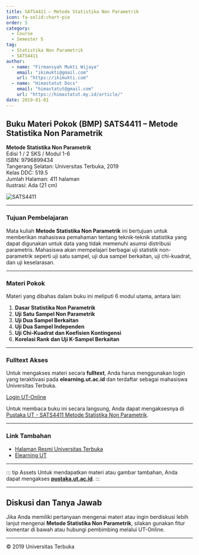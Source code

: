 ```yaml
--- 
title: SATS4411 – Metode Statistika Non Parametrik
icon: fa-solid:chart-pie
order: 5
category:
  - Course
  - Semester 5
tag:
  - Statistika Non Parametrik
  - SATS4411
author:
  - name: "Firmansyah Mukti Wijaya"
    email: "ikimukti@gmail.com"
    url: "https://ikimukti.com"
  - name: "Himastatut Docs"
    email: "himastatut@gmail.com"
    url: "https://himastatut.my.id/article/"
date: 2019-01-01
--- 
```


## Buku Materi Pokok (BMP) SATS4411 – Metode Statistika Non Parametrik

**Metode Statistika Non Parametrik**  
Edisi 1 / 2 SKS / Modul 1-6  
ISBN: 9796899434  
Tangerang Selatan: Universitas Terbuka, 2019  
Kelas DDC: 519.5  
Jumlah Halaman: 411 halaman  
Ilustrasi: Ada (21 cm)

![SATS4411](https://pustaka.ut.ac.id/lib/wp-content/uploads/2020/07/SATS4411.jpg)

--- 

### Tujuan Pembelajaran

Mata kuliah **Metode Statistika Non Parametrik** ini bertujuan untuk memberikan mahasiswa pemahaman tentang teknik-teknik statistika yang dapat digunakan untuk data yang tidak memenuhi asumsi distribusi parametris. Mahasiswa akan mempelajari berbagai uji statistik non-parametrik seperti uji satu sampel, uji dua sampel berkaitan, uji chi-kuadrat, dan uji keselarasan.

--- 

### Materi Pokok

Materi yang dibahas dalam buku ini meliputi 6 modul utama, antara lain:

1. **Dasar Statistika Non Parametrik**
2. **Uji Satu Sampel Non Parametrik**
3. **Uji Dua Sampel Berkaitan**
4. **Uji Dua Sampel Independen**
5. **Uji Chi-Kuadrat dan Koefisien Kontingensi**
6. **Korelasi Rank dan Uji K-Sampel Berkaitan**

--- 

### Fulltext Akses

Untuk mengakses materi secara **fulltext**, Anda harus menggunakan login yang teraktivasi pada **elearning.ut.ac.id** dan terdaftar sebagai mahasiswa Universitas Terbuka.

[Login UT-Online](http://elearning.ut.ac.id)

Untuk membaca buku ini secara langsung, Anda dapat mengaksesnya di [Pustaka UT - SATS4411 Metode Statistika Non Parametrik](https://pustaka.ut.ac.id/lib/sats4411-metode-statistika-non-parametrik/).

--- 

### Link Tambahan

- [Halaman Resmi Universitas Terbuka](https://www.ut.ac.id)
- [Elearning UT](http://elearning.ut.ac.id)

--- 

::: tip Assets
Untuk mendapatkan materi atau gambar tambahan, Anda dapat mengakses **[pustaka.ut.ac.id](https://pustaka.ut.ac.id)**.
:::

--- 

## Diskusi dan Tanya Jawab

Jika Anda memiliki pertanyaan mengenai materi atau ingin berdiskusi lebih lanjut mengenai **Metode Statistika Non Parametrik**, silakan gunakan fitur komentar di bawah atau hubungi pembimbing melalui UT-Online.

--- 

<footer>
  <p>© 2019 Universitas Terbuka</p>
</footer>
